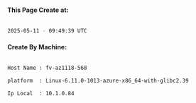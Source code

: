 
   
#### This Page Create at:

```bash

2025-05-11 - 09:49:39 UTC

```

#### Create By Machine:

```bash

Host Name : fv-az1118-568

platform  : Linux-6.11.0-1013-azure-x86_64-with-glibc2.39

Ip Local  : 10.1.0.84

```

